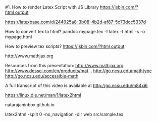 #1. How to render Latex Script with JS Library
https://jsbin.com/?html,output

https://latexbase.com/d/244025a8-3b08-4b2d-af87-5c73dcc5337d

How to convert tex to html?
pandoc mypage.tex -f latex -t html -s -o mypage.html

How to preview tex scripts?
https://jsbin.com/?html,output



http://www.mathjax.org

Resources from this presentation:
http://www.mathjax.org
http://www.dessci.com/en/products/mat...
http://go.ncsu.edu/mathtype
http://go.ncsu.edu/accessible-math

A full transcript of this video is available at http://go.ncsu.edu/m84xi6


https://linux.die.net/man/1/latex2html



natarajaninbox.github.io


latex2html -split 0 -no_navigation -dir web src/sample.tex
